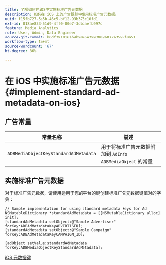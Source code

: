```yaml
---
title: 了解如何在iOS中实施标准广告元数据
description: 如何在 iOS 上的广告跟踪中使用标准广告元数据。
uuid: f15fb727-5a5b-46c5-bf12-93b376c10fd1
exl-id: 018ae833-51d9-4ff0-80e7-3dbcaefb997c
feature: Media Analytics
role: User, Admin, Data Engineer
source-git-commit: b6df391016ab4b9095e3993808a877e3587f0a51
workflow-type: tm+mt
source-wordcount: '67'
ht-degree: 86%

---
```


# 在 iOS 中实施标准广告元数据{#implement-standard-ad-metadata-on-ios}

## 广告常量

| 常量名称 | 描述   |
|---|---|
| `ADBMediaObjectKeyStandardAdMetadata` | 用于将标准广告元数据附加到 `AdInfo ADBMediaObject` 的常量 |

## 实施标准广告元数据

对于标准广告元数据，请使用适用于您的平台的键创建标准广告元数据键值对的字典：

```
// Sample implementation for using standard metadata keys for Ad 
NSMutableDictionary *standardAdMetadata = [[NSMutableDictionary alloc] init]; 
[standardAdMetadata setObject:@"Sample Advertiser" forKey:ADBAdMetadataKeyADVERTISER]; 
[standardAdMetadata setObject:@"Sample Campaign" forKey:ADBAdMetadataKeyCAMPAIGN_ID]; 
 
[adObject setValue:standardAdMetadata forKey:ADBMediaObjectKeyStandardAdMetadata];
```

[iOS 元数据键](/help/sdk-implement/track-av-playback/impl-std-metadata/ios-metadata-keys.md)
